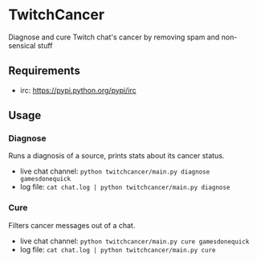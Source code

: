 # TwitchCancer

Diagnose and cure Twitch chat's cancer by removing spam and non-sensical stuff

## Requirements

- irc: https://pypi.python.org/pypi/irc

## Usage

### Diagnose

Runs a diagnosis of a source, prints stats about its cancer status.

- live chat channel: `python twitchcancer/main.py diagnose gamesdonequick`
- log file: `cat chat.log | python twitchcancer/main.py diagnose`

### Cure

Filters cancer messages out of a chat.

- live chat channel: `python twitchcancer/main.py cure gamesdonequick`
- log file: `cat chat.log | python twitchcancer/main.py cure`


